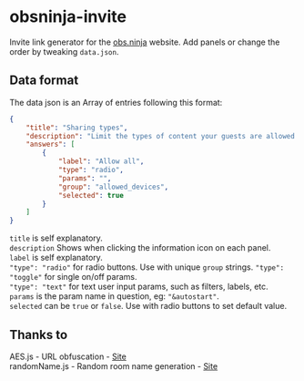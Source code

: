 # obsninja-invite

Invite link generator for the [obs.ninja](https://obs.ninja) website.
Add panels or change the order by tweaking `data.json`.

## Data format

The data json is an Array of entries following this format:

```json
{
    "title": "Sharing types",
    "description": "Limit the types of content your guests are allowed to share.",
    "answers": [
        {
            "label": "Allow all",
            "type": "radio",
            "params": "",
            "group": "allowed_devices",
            "selected": true
        }
    ]
}
```


`title` is self explanatory.  
`description` Shows when clicking the information icon on each panel.    
`label` is self explanatory.  
`"type": "radio"` for radio buttons. Use with unique `group` strings.
`"type": "toggle"` for single on/off params.  
`"type": "text"` for text user input params, such as filters, labels, etc.   
`params` is the param name in question, eg: `"&autostart"`.  
`selected` can be `true` or `false`. Use with radio buttons to set default value.

## Thanks to
AES.js - URL obfuscation - [Site](https://code.google.com/p/crypto-js)  
randomName.js - Random room name generation - [Site](https://gist.github.com/tkon99/4c98af713acc73bed74c)
